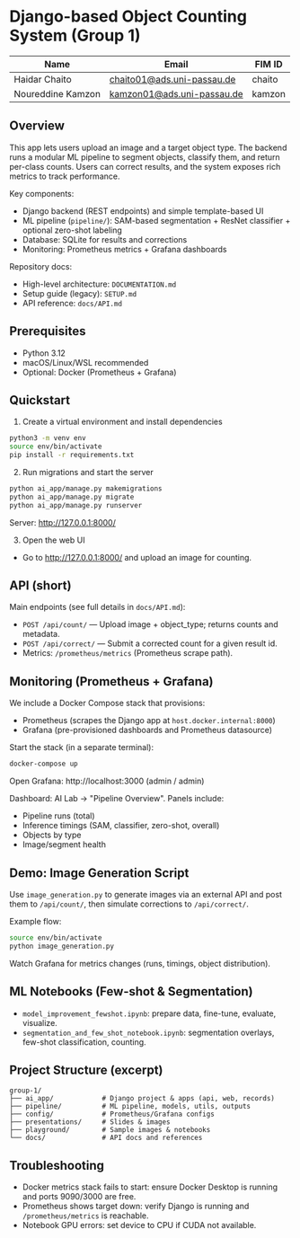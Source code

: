 # Django-based Object Counting System (Group 1)

| Name              | Email                      | FIM ID |
| ----------------- | -------------------------- | ------ |
| Haidar Chaito     | chaito01@ads.uni-passau.de | chaito |
| Noureddine Kamzon | kamzon01@ads.uni-passau.de | kamzon |

## Overview
This app lets users upload an image and a target object type. The backend runs a modular ML pipeline to segment objects, classify them, and return per-class counts. Users can correct results, and the system exposes rich metrics to track performance.

Key components:
- Django backend (REST endpoints) and simple template-based UI
- ML pipeline (`pipeline/`): SAM-based segmentation + ResNet classifier + optional zero-shot labeling
- Database: SQLite for results and corrections
- Monitoring: Prometheus metrics + Grafana dashboards

Repository docs:
- High-level architecture: `DOCUMENTATION.md`
- Setup guide (legacy): `SETUP.md`
- API reference: `docs/API.md`

## Prerequisites
- Python 3.12
- macOS/Linux/WSL recommended
- Optional: Docker (Prometheus + Grafana)

## Quickstart
1) Create a virtual environment and install dependencies
```sh
python3 -m venv env
source env/bin/activate
pip install -r requirements.txt
```

2) Run migrations and start the server
```sh
python ai_app/manage.py makemigrations
python ai_app/manage.py migrate
python ai_app/manage.py runserver
```
Server: http://127.0.0.1:8000/

3) Open the web UI
- Go to http://127.0.0.1:8000/ and upload an image for counting.

## API (short)
Main endpoints (see full details in `docs/API.md`):
- `POST /api/count/` — Upload image + object_type; returns counts and metadata.
- `POST /api/correct/` — Submit a corrected count for a given result id.
- Metrics: `/prometheus/metrics` (Prometheus scrape path).

## Monitoring (Prometheus + Grafana)
We include a Docker Compose stack that provisions:
- Prometheus (scrapes the Django app at `host.docker.internal:8000`)
- Grafana (pre-provisioned dashboards and Prometheus datasource)

Start the stack (in a separate terminal):
```sh
docker-compose up
```

Open Grafana: http://localhost:3000 (admin / admin)

Dashboard: AI Lab → "Pipeline Overview". Panels include:
- Pipeline runs (total)
- Inference timings (SAM, classifier, zero-shot, overall)
- Objects by type
- Image/segment health

## Demo: Image Generation Script
Use `image_generation.py` to generate images via an external API and post them to `/api/count/`, then simulate corrections to `/api/correct/`.

Example flow:
```sh
source env/bin/activate
python image_generation.py
```
Watch Grafana for metrics changes (runs, timings, object distribution).

## ML Notebooks (Few-shot & Segmentation)
- `model_improvement_fewshot.ipynb`: prepare data, fine-tune, evaluate, visualize.
- `segmentation_and_few_shot_notebook.ipynb`: segmentation overlays, few-shot classification, counting.

## Project Structure (excerpt)
```
group-1/
├── ai_app/            # Django project & apps (api, web, records)
├── pipeline/          # ML pipeline, models, utils, outputs
├── config/            # Prometheus/Grafana configs
├── presentations/     # Slides & images
├── playground/        # Sample images & notebooks
└── docs/              # API docs and references
```

## Troubleshooting
- Docker metrics stack fails to start: ensure Docker Desktop is running and ports 9090/3000 are free.
- Prometheus shows target down: verify Django is running and `/prometheus/metrics` is reachable.
- Notebook GPU errors: set device to CPU if CUDA not available.

